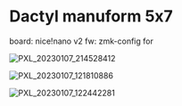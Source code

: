 # Dactyl manuform 5x7 

board: nice!nano v2
fw: zmk-config for 

![PXL_20230107_214528412](https://user-images.githubusercontent.com/5306983/211172174-6993e698-1c7f-4130-bf39-21d137ffdcb6.jpg)

![PXL_20230107_121810886](https://user-images.githubusercontent.com/5306983/211172182-f77c238b-01d2-4717-905e-a2546c5be331.jpg)

![PXL_20230107_122442281](https://user-images.githubusercontent.com/5306983/211172181-d67293b8-b2d0-4b30-82ee-66039a806ef7.jpg)
